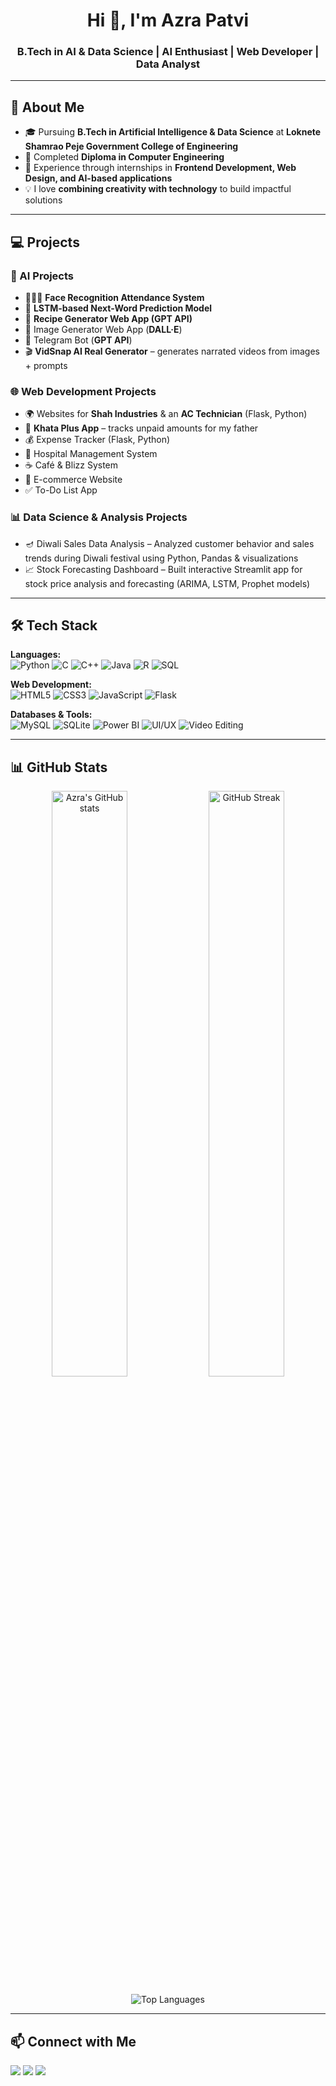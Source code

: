 <!-- Profile Header -->
<h1 align="center">Hi 👋, I'm Azra Patvi</h1>
<h3 align="center">B.Tech in AI & Data Science | AI Enthusiast | Web Developer | Data Analyst</h3>

---

## 🚀 About Me  
- 🎓 Pursuing **B.Tech in Artificial Intelligence & Data Science** at **Loknete Shamrao Peje Government College of Engineering**  
- 📜 Completed **Diploma in Computer Engineering**  
- 💼 Experience through internships in **Frontend Development, Web Design, and AI-based applications**  
- 💡 I love **combining creativity with technology** to build impactful solutions  

---

## 💻 Projects  

### 🤖 AI Projects  
- 🧑‍🤝‍🧑 **Face Recognition Attendance System** 
- 🔮 **LSTM-based Next-Word Prediction Model**  
- 🥘 **Recipe Generator Web App (**GPT API**)**  
- 🎨 Image Generator Web App (**DALL·E**)  
- 🤖 Telegram Bot (**GPT API**)  
- 🎬 **VidSnap AI Real Generator** – generates narrated videos from images + prompts  

### 🌐 Web Development Projects  
- 🌍 Websites for **Shah Industries** & an **AC Technician** (Flask, Python)  
- 📒 **Khata Plus App** – tracks unpaid amounts for my father
- 💰 Expense Tracker (Flask, Python)  
- 🏥 Hospital Management System  
- ☕ Café & Blizz System  
- 🛒 E-commerce Website  
- ✅ To-Do List App

### 📊 Data Science & Analysis Projects  
- 🪔 Diwali Sales Data Analysis – Analyzed customer behavior and sales trends during Diwali festival using Python, Pandas & visualizations  
- 📈 Stock Forecasting Dashboard – Built interactive Streamlit app for stock price analysis and forecasting (ARIMA, LSTM, Prophet models)  


---

## 🛠️ Tech Stack  

**Languages:**  
![Python](https://img.shields.io/badge/Python-3776AB?style=flat&logo=python&logoColor=white)  ![C](https://img.shields.io/badge/C-A8B9CC?style=flat&logo=c&logoColor=white)  ![C++](https://img.shields.io/badge/C++-00599C?style=flat&logo=c%2B%2B&logoColor=white)  ![Java](https://img.shields.io/badge/Java-007396?style=flat&logo=java&logoColor=white)  ![R](https://img.shields.io/badge/R-276DC3?style=flat&logo=r&logoColor=white)  ![SQL](https://img.shields.io/badge/SQL-003B57?style=flat&logo=databricks&logoColor=white)  

**Web Development:**  
![HTML5](https://img.shields.io/badge/HTML5-E34F26?style=flat&logo=html5&logoColor=white)  ![CSS3](https://img.shields.io/badge/CSS3-1572B6?style=flat&logo=css3&logoColor=white)  ![JavaScript](https://img.shields.io/badge/JavaScript-F7DF1E?style=flat&logo=javascript&logoColor=black)  ![Flask](https://img.shields.io/badge/Flask-000000?style=flat&logo=flask&logoColor=white)  

**Databases & Tools:**  
![MySQL](https://img.shields.io/badge/MySQL-4479A1?style=flat&logo=mysql&logoColor=white)  ![SQLite](https://img.shields.io/badge/SQLite-003B57?style=flat&logo=sqlite&logoColor=white)  ![Power BI](https://img.shields.io/badge/Power%20BI-F2C811?style=flat&logo=powerbi&logoColor=black)  ![UI/UX](https://img.shields.io/badge/UI%2FUX-FF69B4?style=flat&logo=adobecreativecloud&logoColor=white)  ![Video Editing](https://img.shields.io/badge/Video%20Editing-FF0000?style=flat&logo=adobe-premiere-pro&logoColor=white)  

---

## 📊 GitHub Stats  

<p align="center">
  <img src="https://github-readme-stats.vercel.app/api?username=azrapatvi&show_icons=true&theme=tokyonight" alt="Azra's GitHub stats" width="49%" />
  <img src="https://github-readme-streak-stats.herokuapp.com/?user=azrapatvi&theme=tokyonight" alt="GitHub Streak" width="49%" />
</p>

<p align="center">
  <img src="https://github-readme-stats.vercel.app/api/top-langs/?username=azrapatvi&layout=compact&theme=tokyonight" alt="Top Languages" />
</p>

---

## 📫 Connect with Me  
<p align="left">
  <a href="mailto:azrapatvi@gmail.com"><img src="https://img.shields.io/badge/Email-D14836?style=flat&logo=gmail&logoColor=white" /></a>
  <a href="[https://linkedin.com/in/your-linkedin](https://www.linkedin.com/in/azra-patvi-5ba33a31b/)"><img src="https://img.shields.io/badge/LinkedIn-0A66C2?style=flat&logo=linkedin&logoColor=white" /></a>
  <a href="https://github.com/azrapatvi"><img src="https://img.shields.io/badge/GitHub-181717?style=flat&logo=github&logoColor=white" /></a>
</p>
